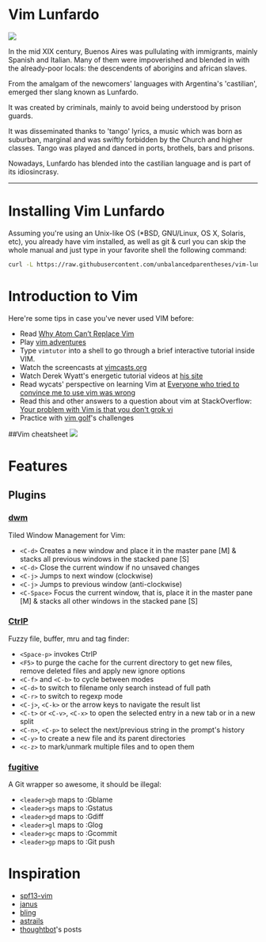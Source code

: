 # Vim Lunfardo

![](https://raw.githubusercontent.com/unbalancedparentheses/lunfardo/master/images/buenosaires.jpg)

In the mid XIX century, Buenos Aires was pullulating with immigrants, mainly Spanish and Italian. Many of them were impoverished and blended in with 
the already-poor locals: the descendents of aborigins and african slaves.

From the amalgam of the newcomers' languages with Argentina's 'castilian', emerged ther slang known as Lunfardo.

It was created by criminals, mainly to avoid being understood by prison guards.

It was disseminated thanks to 'tango' lyrics, a music which was born as suburban, marginal and was swiftly forbidden by the Church and higher classes. Tango was played and danced in ports, brothels, bars and prisons.

Nowadays, Lunfardo has blended into the castilian language and is part of its idiosincrasy.

---

# Installing Vim Lunfardo

Assuming you're using an Unix-like OS (*BSD, GNU/Linux, OS X, Solaris, etc), you already have vim installed, as well as git & curl you can skip the whole manual and just type in your favorite shell the following command:

```bash
curl -L https://raw.githubusercontent.com/unbalancedparentheses/vim-lunfardo/master/bootstrap.sh | bash
```

# Introduction to Vim

Here're some tips in case you've never used VIM before:

* Read [Why Atom Can’t Replace Vim](https://medium.com/@mkozlows/why-atom-cant-replace-vim-433852f4b4d1)
* Play [vim adventures](http://vim-adventures.com/)
* Type `vimtutor` into a shell to go through a brief interactive
  tutorial inside VIM.
* Watch the screencasts at [vimcasts.org](http://vimcasts.org/)
* Watch Derek Wyatt's energetic tutorial videos at [his site](http://derekwyatt.org/vim/tutorials/)
* Read wycats' perspective on learning Vim at
  [Everyone who tried to convince me to use vim was wrong](http://yehudakatz.com/2010/07/29/everyone-who-tried-to-convince-me-to-use-vim-was-wrong/)
* Read this and other answers to a question about vim at StackOverflow:
  [Your problem with Vim is that you don't grok vi](http://stackoverflow.com/questions/1218390/what-is-your-most-productive-shortcut-with-vim/1220118#1220118)
* Practice with [vim golf](http://vimgolf.com/)'s challenges

##Vim cheatsheet
![](https://i.imgur.com/YLInLlY.png)

# Features

## Plugins

### [dwm](https://github.com/spolu/dwm.vim)

Tiled Window Management for Vim:

* `<C-d>` Creates a new window and place it in the master pane [M] & stacks all previous windows in the stacked pane [S]
* `<C-d>` Close the current window if no unsaved changes
* `<C-j>` Jumps to next window (clockwise)
* `<C-j>` Jumps to previous window (anti-clockwise)
* `<C-Space>` Focus the current window, that is, place it in the master pane [M] & stacks all other windows in the stacked pane [S]

### [CtrlP](https://github.com/kien/ctrlp.vim)

Fuzzy file, buffer, mru and tag finder:

* `<Space-p>` invokes CtrlP  
* `<F5>` to purge the cache for the current directory to get new files, remove deleted files and apply new ignore options
* `<C-f>` and `<C-b>` to cycle between modes
* `<C-d>` to switch to filename only search instead of full path
* `<C-r>` to switch to regexp mode
* `<C-j>`, `<C-k>` or the arrow keys to navigate the result list
* `<C-t>` or `<C-v>`, `<C-x>` to open the selected entry in a new tab or in a new split
* `<C-n>`, `<C-p>` to select the next/previous string in the prompt's history
* `<C-y>` to create a new file and its parent directories
* `<c-z>` to mark/unmark multiple files and <c-o> to open them

### [fugitive](http://github.com/tpope/vim-fugitive)

A Git wrapper so awesome, it should be illegal:

* `<leader>gb` maps to :Gblame<CR>
* `<leader>gs` maps to :Gstatus<CR>
* `<leader>gd` maps to :Gdiff<CR>
* `<leader>gl` maps to :Glog<CR>
* `<leader>gc` maps to :Gcommit<CR>
* `<leader>gp` maps to :Git push<CR>

# Inspiration

- [spf13-vim](https://github.com/spf13/spf13-vim)
- [janus](https://github.com/carlhuda/janus)
- [bling](https://github.com/bling/dotvim)
- [astrails](https://github.com/astrails/dotvim)
- [thoughtbot](https://robots.thoughtbot.com/tags/vim)'s posts
